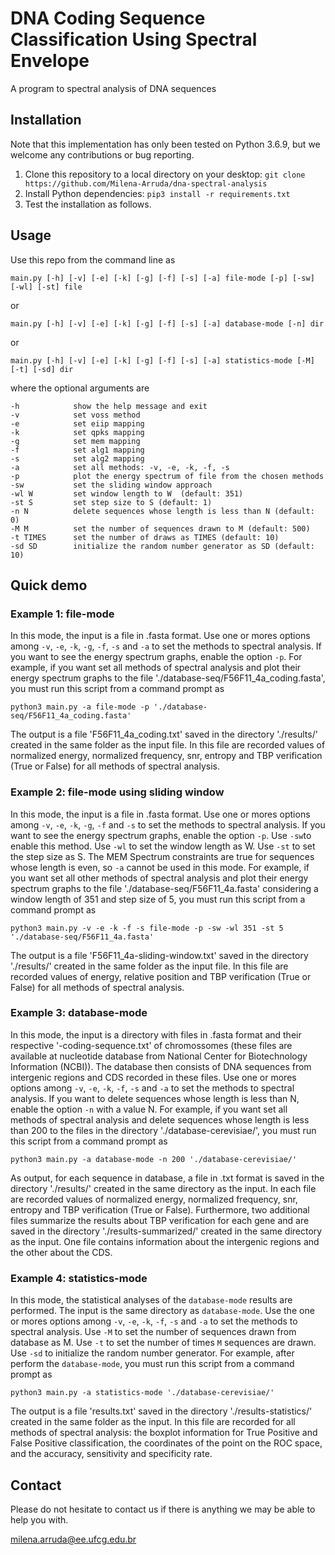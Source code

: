 # DNA Coding Sequence Classification Using Spectral Envelope
A program to spectral analysis of DNA sequences

## Installation
Note that this implementation has only been tested on Python 3.6.9, but we welcome any contributions or bug reporting.

1. Clone this repository to a local directory on your desktop: `git clone https://github.com/Milena-Arruda/dna-spectral-analysis`
1. Install Python dependencies: `pip3 install -r requirements.txt`
1. Test the installation as follows.

## Usage
Use this repo from the command line as

`main.py [-h] [-v] [-e] [-k] [-g] [-f] [-s] [-a] file-mode [-p] [-sw] [-wl] [-st] file`

or 

`main.py [-h] [-v] [-e] [-k] [-g] [-f] [-s] [-a] database-mode [-n] dir`

or

`main.py [-h] [-v] [-e] [-k] [-g] [-f] [-s] [-a] statistics-mode [-M] [-t] [-sd] dir`

where the optional arguments are

```
-h            show the help message and exit
-v            set voss method
-e            set eiip mapping
-k            set qpks mapping
-g            set mem mapping
-f            set alg1 mapping
-s            set alg2 mapping
-a            set all methods: -v, -e, -k, -f, -s
-p            plot the energy spectrum of file from the chosen methods
-sw           set the sliding window approach
-wl W         set window length to W  (default: 351)
-st S         set step size to S (default: 1)
-n N          delete sequences whose length is less than N (default: 0)
-M M          set the number of sequences drawn to M (default: 500)
-t TIMES      set the number of draws as TIMES (default: 10)
-sd SD        initialize the random number generator as SD (default: 10)
```
## Quick demo

### Example 1: file-mode
In this mode, the input is a file in .fasta format. Use one or mores options among `-v`, `-e`, `-k`, `-g`, `-f`, `-s` and `-a` to set the methods to spectral analysis. If you want to see the energy spectrum graphs, enable the option `-p`. For example, if you want set all methods of spectral analysis and plot their energy spectrum graphs to the file './database-seq/F56F11_4a_coding.fasta', you must run this script from a command prompt as

`python3 main.py -a file-mode -p './database-seq/F56F11_4a_coding.fasta'`

The output is a file 'F56F11_4a_coding.txt' saved in the directory './results/' created in the same folder as the input file. In this file are recorded values of normalized energy, normalized frequency, snr, entropy and TBP verification (True or False) for all methods of spectral analysis.

### Example 2: file-mode using sliding window
In this mode, the input is a file in .fasta format. Use one or mores options among `-v`, `-e`, `-k`, `-g`, `-f` and `-s` to set the methods to spectral analysis. If you want to see the energy spectrum graphs, enable the option `-p`. Use `-sw`to enable this method. Use `-wl` to set the window length as W. Use `-st` to set the step size as S. The MEM Spectrum constraints are true for sequences whose length is even, so `-a` cannot be used in this mode. For example, if you want set all other methods of spectral analysis and plot their energy spectrum graphs to the file './database-seq/F56F11_4a.fasta' considering a window length of 351 and step size of 5, you must run this script from a command prompt as

`python3 main.py -v -e -k -f -s file-mode -p -sw -wl 351 -st 5 './database-seq/F56F11_4a.fasta'`

The output is a file 'F56F11_4a-sliding-window.txt' saved in the directory './results/' created in the same folder as the input file. In this file are recorded values of energy, relative position and TBP verification (True or False) for all methods of spectral analysis.

### Example 3: database-mode
In this mode, the input is a directory with files in .fasta format and their respective '-coding-sequence.txt' of chromossomes (these files are available at nucleotide database from National Center for Biotechnology Information (NCBI)). The database then consists of DNA sequences from intergenic regions and CDS recorded in these files. Use one or mores options among `-v`, `-e`, `-k`, `-f`, `-s` and `-a` to set the methods to spectral analysis. If you want to delete sequences whose length is less than N, enable the option `-n` with a value N. For example, if you want set all methods of spectral analysis and delete sequences whose length is less than 200 to the files in the directory './database-cerevisiae/', you must run this script from a command prompt as

`python3 main.py -a database-mode -n 200 './database-cerevisiae/'`

As output, for each sequence in database, a file in .txt format is saved in the directory './results/' created in the same directory as the input. In each file are recorded values of normalized energy, normalized frequency, snr, entropy and TBP verification (True or False). Furthermore, two additional files summarize the results about TBP verification for each gene and are saved in the directory './results-summarized/' created in the same directory as the input. One file contains information about the intergenic regions and the other about the CDS.

### Example 4: statistics-mode
In this mode, the statistical analyses of the `database-mode` results are performed. The input is the same directory as `database-mode`. Use the one or mores options among `-v`, `-e`, `-k`, `-f`, `-s` and `-a` to set the methods to spectral analysis. Use `-M` to set the number of sequences drawn from database as M. Use `-t` to set the number of times `M` sequences are drawn. Use `-sd` to initialize the random number generator. For example, after perform the `database-mode`, you must run this script from a command prompt as

`python3 main.py -a statistics-mode './database-cerevisiae/'`

The output is a file 'results.txt' saved in the directory './results-statistics/' created in the same folder as the input. In this file are recorded for all methods of spectral analysis: the boxplot information for True Positive and False Positive classification, the coordinates of the point on the ROC space, and the accuracy, sensitivity and specificity rate.

## Contact
Please do not hesitate to contact us if there is anything we may be able to help you with.

milena.arruda@ee.ufcg.edu.br
